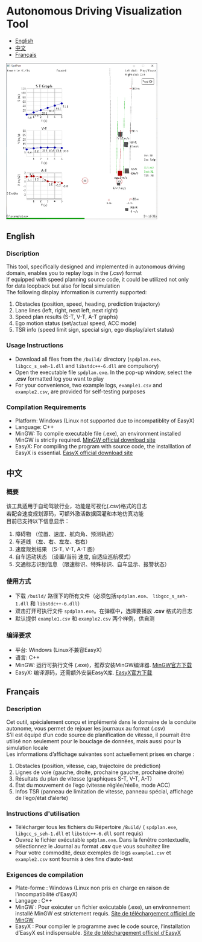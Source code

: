 # Autonomous Driving Visualization Tool
- [English](#english)
- [中文](#中文)
- [Français](#français)
<img src="build/example_img.png" width="400">  

## English
### Discription
This tool, specifically designed and implemented in autonomous driving domain, enables you to replay logs in the (.csv) format  
If equipped with speed planning source code, it could be utilized not only for data loopback but also for local simulation  
The following display information is currently supported:
1. Obstacles (position, speed, heading, prediction trajactory)
2. Lane lines (left, right, next left, next right)
3. Speed plan results (S-T, V-T, A-T graphs)
4. Ego motion status (set/actual speed, ACC mode)
5. TSR info (speed limit sign, special sign, ego display/alert status)
### Usage Instructions
- Download all files from the ` /build/ ` directory (` spdplan.exe `、 ` libgcc_s_seh-1.dll ` and ` libstdc++-6.dll ` are compulsory)
- Open the executable file ` spdplan.exe `. In the pop-up window, select the **.csv** formatted log you want to play
- For your convenience, two example logs, ` example1.csv ` and ` example2.csv `, are provided for self-testing purposes
### Compilation Requirements
* Platform: Windows (Linux not supported due to incompatiblity of EasyX)
* Language: C++
* MinGW: To compile executable file (.exe), an environment installed MinGW is strictly required. [MinGW official download site](https://github.com/niXman/mingw-builds-binaries/releases/tag/13.2.0-rt_v11-rev1)
* EasyX: For compiling the program with source code, the installlation of EasyX is essential. [EasyX official download site](https://codebus.cn/bestans/easyx-for-mingw)

## 中文
### 概要
该工具适用于自动驾驶行业，功能是可视化(.csv)格式的日志  
若配合速度规划源码，可额外激活数据回灌和本地仿真功能  
目前已支持以下信息显示：
1. 障碍物 （位置、速度、航向角、预测轨迹）
2. 车道线 （左、右、左左、右右）
3. 速度规划结果 （S-T, V-T, A-T 图）
4. 自车运动状态 （设置/当前 速度, 自适应巡航模式）
5. 交通标志识别信息 （限速标识、特殊标识、自车显示、报警状态）
### 使用方式
- 下载 ` /build/ ` 路径下的所有文件（必须包括` spdplan.exe `、 ` libgcc_s_seh-1.dll ` 和 ` libstdc++-6.dll `）
- 双击打开可执行文件 ` spdplan.exe `。在弹框中，选择要播放 **.csv** 格式的日志
- 默认提供 ` example1.csv ` 和 ` example2.csv ` 两个样例，供自测
### 编译要求
* 平台: Windows (Linux不兼容EasyX)
* 语言: C++
* MinGW: 运行可执行文件 (.exe)，推荐安装MinGW编译器. [MinGW官方下载](https://github.com/niXman/mingw-builds-binaries/releases/tag/13.2.0-rt_v11-rev1)
* EasyX: 编译源码，还需额外安装EasyX库. [EasyX官方下载](https://codebus.cn/bestans/easyx-for-mingw)

## Français
### Description
Cet outil, spécialement conçu et implémenté dans le domaine de la conduite autonome, vous permet de rejouer les journaux au format (.csv)  
S’il est équipé d’un code source de planification de vitesse, il pourrait être utilisé non seulement pour le bouclage de données, mais aussi pour la simulation locale  
Les informations d’affichage suivantes sont actuellement prises en charge :
1. Obstacles (position, vitesse, cap, trajectoire de prédiction)
2. Lignes de voie (gauche, droite, prochaine gauche, prochaine droite)
3. Résultats du plan de vitesse (graphiques S-T, V-T, A-T)
4. État du mouvement de l’ego (vitesse réglée/réelle, mode ACC)
5. Infos TSR (panneau de limitation de vitesse, panneau spécial, affichage de l’ego/état d’alerte)
### Instructions d'utilisation
- Télécharger tous les fichiers du Répertoire ` /Build/ ` ( ` spdplan.exe `, ` libgcc_s_seh-1.dll ` et ` libstdc++-6.dll ` sont requis)
- Ouvrez le fichier exécutable ` spdplan.exe `. Dans la fenêtre contextuelle, sélectionnez le Journal au format **.csv** que vous souhaitez lire
- Pour votre commodité, deux exemples de logs ` example1.csv ` et ` example2.csv ` sont fournis à des fins d’auto-test
### Exigences de compilation
* Plate-forme : Windows (Linux non pris en charge en raison de l’incompatibilité d’EasyX)
* Langage : C++
* MinGW : Pour exécuter un fichier exécutable (.exe), un environnement installé MinGW est strictement requis. [Site de téléchargement officiel de MinGW](https://github.com/niXman/mingw-builds-binaries/releases/tag/13.2.0-rt_v11-rev1)
* EasyX : Pour compiler le programme avec le code source, l’installation d’EasyX est indispensable. [Site de téléchargement officiel d’EasyX](https://codebus.cn/bestans/easyx-for-mingw)
